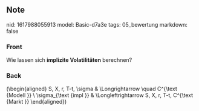 ## Note
nid: 1617988055913
model: Basic-d7a3e
tags: 05_bewertung
markdown: false

### Front
Wie lassen sich <b>implizite Volatilitäten</b> berechnen?

### Back
\(\begin{aligned}
S, X, r, T-t, \sigma & \Longrightarrow \quad C^{\text {Modell }} \\
\sigma_{\text {impl }} & \Longleftrightarrow S, X, r, T-t, C^{\text {Markt }}
\end{aligned}\)
